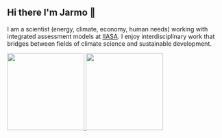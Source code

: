 ## Hi there I'm Jarmo 👋

I am a scientist (energy, climate, economy, human needs) working with integrated assessment models at [IIASA](https://iiasa.ac.at/staff/jarmo-kikstra). I enjoy interdisciplinary work that bridges between fields of climate science and sustainable development.

<div>
  <a href="https://github.com/jkikstra/">
  <img height="180em" src="https://github-readme-stats.vercel.app/api?username=jkikstra&show_icons=true&theme=light&include_all_commits=true&count_private=true"/>
  <img height="180em" src="https://github-readme-stats.vercel.app/api/top-langs/?username=jkikstra&layout=compact&langs_count=16&theme=light"/>
<div>


<!--
**jkikstra/jkikstra** is a ✨ _special_ ✨ repository because its `README.md` (this file) appears on your GitHub profile.

Here are some ideas to get you started:

- 🔭 I’m currently working on ...
- 🌱 I’m currently learning ...
- 👯 I’m looking to collaborate on ...
- 🤔 I’m looking for help with ...
- 💬 Ask me about ...
- 📫 How to reach me: ...
- 😄 Pronouns: ...
- ⚡ Fun fact: ...
-->
